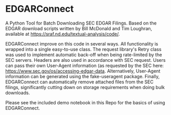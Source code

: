 # EDGARConnect
A Python Tool for Batch Downloading SEC EDGAR Filings. Based on the EDGAR download scripts written by Bill McDonald and Tim Loughran, available at https://sraf.nd.edu/textual-analysis/code/.

EDGARConnect improve on this code in several ways. All functionality is wrapped into a single easy-to-use class. The request library's Retry class was used to implement automatic back-off when being rate-limited by the SEC servers. Headers are also used in accordance with SEC request. Users can pass their own User-Agent information (as requested by the SEC here: https://www.sec.gov/os/accessing-edgar-data. Alternatively, User-Agent information can be generated using the fake-useragent package. Finally, EDGARConnect can automatically remove attached files from the SEC filings, significantly cutting down on storage requirements when doing bulk downloads.

Please see the included demo notebook in this Repo for the basics of using EDGARConnect.

